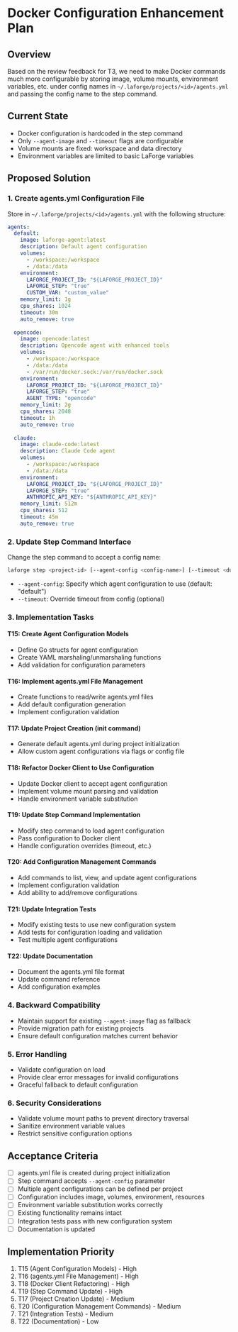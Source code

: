 # Docker Configuration Enhancement Plan

## Overview
Based on the review feedback for T3, we need to make Docker commands much more configurable by storing image, volume mounts, environment variables, etc. under config names in `~/.laforge/projects/<id>/agents.yml` and passing the config name to the step command.

## Current State
- Docker configuration is hardcoded in the step command
- Only `--agent-image` and `--timeout` flags are configurable
- Volume mounts are fixed: workspace and data directory
- Environment variables are limited to basic LaForge variables

## Proposed Solution

### 1. Create agents.yml Configuration File
Store in `~/.laforge/projects/<id>/agents.yml` with the following structure:

```yaml
agents:
  default:
    image: laforge-agent:latest
    description: Default agent configuration
    volumes:
      - /workspace:/workspace
      - /data:/data
    environment:
      LAFORGE_PROJECT_ID: "${LAFORGE_PROJECT_ID}"
      LAFORGE_STEP: "true"
      CUSTOM_VAR: "custom_value"
    memory_limit: 1g
    cpu_shares: 1024
    timeout: 30m
    auto_remove: true
    
  opencode:
    image: opencode:latest
    description: Opencode agent with enhanced tools
    volumes:
      - /workspace:/workspace
      - /data:/data
      - /var/run/docker.sock:/var/run/docker.sock
    environment:
      LAFORGE_PROJECT_ID: "${LAFORGE_PROJECT_ID}"
      LAFORGE_STEP: "true"
      AGENT_TYPE: "opencode"
    memory_limit: 2g
    cpu_shares: 2048
    timeout: 1h
    auto_remove: true
    
  claude:
    image: claude-code:latest
    description: Claude Code agent
    volumes:
      - /workspace:/workspace
      - /data:/data
    environment:
      LAFORGE_PROJECT_ID: "${LAFORGE_PROJECT_ID}"
      LAFORGE_STEP: "true"
      ANTHROPIC_API_KEY: "${ANTHROPIC_API_KEY}"
    memory_limit: 512m
    cpu_shares: 512
    timeout: 45m
    auto_remove: true
```

### 2. Update Step Command Interface
Change the step command to accept a config name:

```bash
laforge step <project-id> [--agent-config <config-name>] [--timeout <duration>]
```

- `--agent-config`: Specify which agent configuration to use (default: "default")
- `--timeout`: Override timeout from config (optional)

### 3. Implementation Tasks

#### T15: Create Agent Configuration Models
- Define Go structs for agent configuration
- Create YAML marshaling/unmarshaling functions
- Add validation for configuration parameters

#### T16: Implement agents.yml File Management
- Create functions to read/write agents.yml files
- Add default configuration generation
- Implement configuration validation

#### T17: Update Project Creation (init command)
- Generate default agents.yml during project initialization
- Allow custom agent configurations via flags or config file

#### T18: Refactor Docker Client to Use Configuration
- Update Docker client to accept agent configuration
- Implement volume mount parsing and validation
- Handle environment variable substitution

#### T19: Update Step Command Implementation
- Modify step command to load agent configuration
- Pass configuration to Docker client
- Handle configuration overrides (timeout, etc.)

#### T20: Add Configuration Management Commands
- Add commands to list, view, and update agent configurations
- Implement configuration validation
- Add ability to add/remove configurations

#### T21: Update Integration Tests
- Modify existing tests to use new configuration system
- Add tests for configuration loading and validation
- Test multiple agent configurations

#### T22: Update Documentation
- Document the agents.yml file format
- Update command reference
- Add configuration examples

### 4. Backward Compatibility
- Maintain support for existing `--agent-image` flag as fallback
- Provide migration path for existing projects
- Ensure default configuration matches current behavior

### 5. Error Handling
- Validate configuration on load
- Provide clear error messages for invalid configurations
- Graceful fallback to default configuration

### 6. Security Considerations
- Validate volume mount paths to prevent directory traversal
- Sanitize environment variable values
- Restrict sensitive configuration options

## Acceptance Criteria
- [ ] agents.yml file is created during project initialization
- [ ] Step command accepts `--agent-config` parameter
- [ ] Multiple agent configurations can be defined per project
- [ ] Configuration includes image, volumes, environment, resources
- [ ] Environment variable substitution works correctly
- [ ] Existing functionality remains intact
- [ ] Integration tests pass with new configuration system
- [ ] Documentation is updated

## Implementation Priority
1. T15 (Agent Configuration Models) - High
2. T16 (agents.yml File Management) - High  
3. T18 (Docker Client Refactoring) - High
4. T19 (Step Command Update) - High
5. T17 (Project Creation Update) - Medium
6. T20 (Configuration Management Commands) - Medium
7. T21 (Integration Tests) - Medium
8. T22 (Documentation) - Low